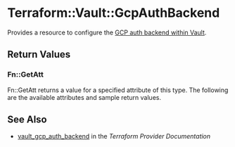 # Terraform::Vault::GcpAuthBackend

Provides a resource to configure the [GCP auth backend within Vault](https://www.vaultproject.io/docs/auth/gcp.html).

## Return Values

### Fn::GetAtt

Fn::GetAtt returns a value for a specified attribute of this type. The following are the available attributes and sample return values.

## See Also

* [vault_gcp_auth_backend](https://www.terraform.io/docs/providers/vault/r/gcp_auth_backend.html) in the _Terraform Provider Documentation_